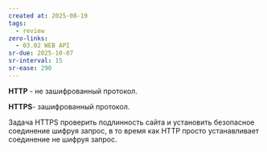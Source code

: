 ```yaml
---
created at: 2025-08-19
tags:
  - review
zero-links:
  - 03.02 WEB API
sr-due: 2025-10-07
sr-interval: 15
sr-ease: 290
---
```

**HTTP** - не зашифрованный протокол.

**HTTPS**- зашифрованный протокол.

Задача HTTPS проверить подлинность сайта и установить безопасное соединение шифруя запрос, в то время как HTTP просто устанавливает соединение не шифруя запрос.
